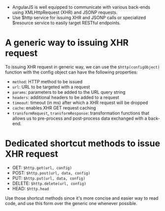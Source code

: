 * AngularJS is well equipped to communicate with various back-ends using XMLHttpRequest (XHR) and JSONP requests.
* Use $http service for issuing XHR and JSONP calls or specialized $resource service to easily target RESTful endpoints.

# A generic way to issuing XHR request

To issuing XHR request in generic way, we can use the `$http(configObject)` function with the config object can have the following properties:
* `method`: HTTP method to be issued
* `url`: URL to be targeted with a request
* `params`: parameters to be added to the URL query string
* `headers`: additional headers to be added to a request
* `timeout`: timeout (in ms) after which a XHR request will be dropped
* `cache`: enables XHR GET request caching
* `transformRequest`, `transformResponse`: transformation functions that allows us to pre-process and post-process data exchanged with a back-end.
# Dedicated shortcut methods to issue XHR request

* GET: `$http.get(url, config)`
* POST: `$http.post(url, data, config)`
* PUT: `$http.put(url, data, config)`
* DELETE: `$http.delete(url, config)`
* HEAD: `$http.head`

Use those shortcut methods since it's more concise and easier way to read code, and use this form over the generic one whenever possible. 